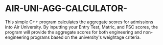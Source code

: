 # AIR-UNI-AGG-CALCULATOR-
This simple C++ program calculates the aggregate scores for admissions into Air University. By inputting your Entry Test, Matric, and FSC scores, the program will provide the aggregate scores for both engineering and non-engineering programs based on the university's weightage criteria.
